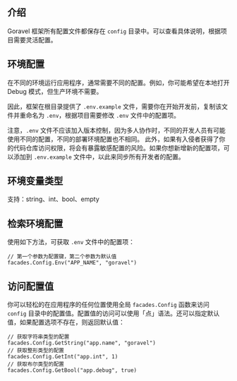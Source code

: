 ## 介绍

Goravel 框架所有配置文件都保存在 `config` 目录中。可以查看具体说明，根据项目需要灵活配置。

## 环境配置

在不同的环境运行应用程序，通常需要不同的配置。例如，你可能希望在本地打开 Debug 模式，但生产环境不需要。

因此，框架在根目录提供了 `.env.example` 文件，需要你在开始开发前，复制该文件并重命名为 `.env`，根据项目需要修改 `.env` 文件中的配置项。

注意，`.env` 文件不应该加入版本控制，因为多人协作时，不同的开发人员有可能使用不同的配置，不同的部署环境配置也不相同。
此外，如果有入侵者获得了你的代码仓库访问权限，将会有暴露敏感配置的风险。如果你想新增新的配置项，可以添加到 `.env.example` 文件中，以此来同步所有开发者的配置。

## 环境变量类型

支持：string、int、bool、empty

## 检索环境配置

使用如下方法，可获取 `.env` 文件中的配置项：

```
// 第一个参数为配置键，第二个参数为默认值
facades.Config.Env("APP_NAME", "goravel")
```

## 访问配置值

你可以轻松的在应用程序的任何位置使用全局 `facades.Config` 函数来访问 `config` 目录中的配置值。配置值的访问可以使用「点」语法。还可以指定默认值，如果配置选项不存在，则返回默认值：

```
// 获取字符串类型的配置
facades.Config.GetString("app.name", "goravel")
// 获取整形类型的配置
facades.Config.GetInt("app.int", 1)
// 获取布尔类型的配置
facades.Config.GetBool("app.debug", true)
```
